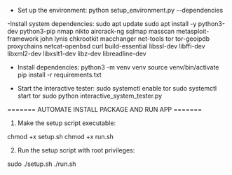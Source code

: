 - Set up the environment:
python setup_environment.py --dependencies

-Install system dependencies:
sudo apt update
sudo apt install -y python3-dev python3-pip nmap nikto aircrack-ng sqlmap masscan metasploit-framework john lynis chkrootkit macchanger net-tools tor tor-geoipdb proxychains netcat-openbsd curl build-essential libssl-dev libffi-dev libxml2-dev libxslt1-dev libz-dev libreadline-dev

- Install dependencies:
python3 -m venv venv
source venv/bin/activate
pip install -r requirements.txt

- Start the interactive tester:
sudo systemctl enable tor
sudo systemctl start tor
sudo python interactive_system_tester.py


======= AUTOMATE INSTALL PACKAGE AND RUN APP =======

1. Make the setup script executable:

chmod +x setup.sh
chmod +x run.sh

2. Run the setup script with root privileges:

sudo ./setup.sh
./run.sh

